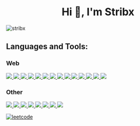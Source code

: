<h1 align="center">Hi 👋, I'm Stribx</h1>
<p align="left"> <img src="https://komarev.com/ghpvc/?username=stribx&style=flat-square" alt="stribx" /> </p>
<h2 align="left">Languages and Tools:</h2>
<h3 align="left">Web</h3>
<p align="left">
<a href="https://www.w3.org/html/" target="_blank">
  <img src="https://skillicons.dev/icons?i=html" />
</a>
<a href="https://developer.mozilla.org/fr/docs/Web/CSS" target="_blank">
  <img src="https://skillicons.dev/icons?i=css" />
</a>
<a href="https://developer.mozilla.org/fr/docs/Web/JavaScript" target="_blank">
  <img src="https://skillicons.dev/icons?i=js" />
</a>
<a href="https://sass-lang.com" target="_blank">
  <img src="https://skillicons.dev/icons?i=sass" />
</a>
 <a href="https://sass-lang.com" target="_blank">
  <img src="https://skillicons.dev/icons?i=tailwind" />
</a>
<a href="https://getbootstrap.com" target="_blank">
  <img src="https://skillicons.dev/icons?i=bootstrap" />
</a>
<a href="https://nodejs.org" target="_blank">
  <img src="https://skillicons.dev/icons?i=nodejs" />
</a>
<a href="https://react.dev" target="_blank">
  <img src="https://skillicons.dev/icons?i=react" />
</a>
<a href="https://nextjs.org" target="_blank">
  <img src="https://skillicons.dev/icons?i=nextjs" />
</a>
<a href="https://www.electronjs.org" target="_blank">
  <img src="https://skillicons.dev/icons?i=electron" />
</a>
<a href="https://www.mysql.com" target="_blank">
  <img src="https://skillicons.dev/icons?i=mysql" />
</a>
<a href="https://www.php.net" target="_blank">
  <img src="https://skillicons.dev/icons?i=php" />
</a>
<a href="https://www.solidjs.com" target="_blank">
  <img src="https://skillicons.dev/icons?i=solidjs" />
</a>
<a href="https://www.w3.org/html/" target="_blank">
  <img src="https://skillicons.dev/icons?i=astro" />
</a>
</p>
<h3 align="left">Other</h3>
<p align="left">
<a href="https://www.arduino.cc" target="_blank">
  <img src="https://skillicons.dev/icons?i=arduino" />
</a>
<a href="https://www.python.org" target="_blank">
  <img src="https://skillicons.dev/icons?i=python" />
</a>
<a href="https://git-scm.com" target="_blank">
  <img src="https://skillicons.dev/icons?i=git" />
</a>
<a href="https://www.java.com" target="_blank">
  <img src="https://skillicons.dev/icons?i=java" />
</a>
<a href="https://dart.dev" target="_blank">
  <img src="https://skillicons.dev/icons?i=dart" />
</a>
<a href="https://flutter.dev" target="_blank">
  <img src="https://skillicons.dev/icons?i=flutter" />
</a>
<a href="https://www.rust-lang.org" target="_blank">
  <img src="https://skillicons.dev/icons?i=rust" />
</a>
<a href="https://www.gnu.org/software/bash/" target="_blank">
  <img src="https://skillicons.dev/icons?i=bash" />
</a>
</p>
<a href="https://leetcode.com/Stribx63/"><img src="https://leetcard.jacoblin.cool/Stribx63?theme=dark&font=Oxygen" alt="leetcode" /><a/>

